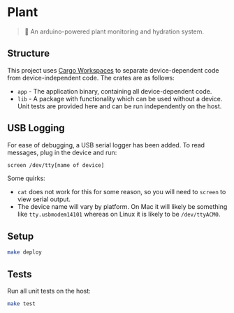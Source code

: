 # Plant

> 🌱 An arduino-powered plant monitoring and hydration system.

## Structure

This project uses [Cargo Workspaces](https://doc.rust-lang.org/book/ch14-03-cargo-workspaces.html) to separate device-dependent code from device-independent code. The crates are as follows:

* `app` - The application binary, containing all device-dependent code.
* `lib` - A package with functionality which can be used without a device. Unit tests are provided here and can be run independently on the host.

## USB Logging

For ease of debugging, a USB serial logger has been added. To read messages, plug in the device and run:

```sh
screen /dev/tty[name of device]
```

Some quirks:

* `cat` does not work for this for some reason, so you will need to `screen` to view serial output.
* The device name will vary by platform. On Mac it will likely be something like `tty.usbmodem14101` whereas on Linux it is likely to be `/dev/ttyACM0`.

## Setup

```sh
make deploy
```

## Tests

Run all unit tests on the host:

```sh
make test
```

